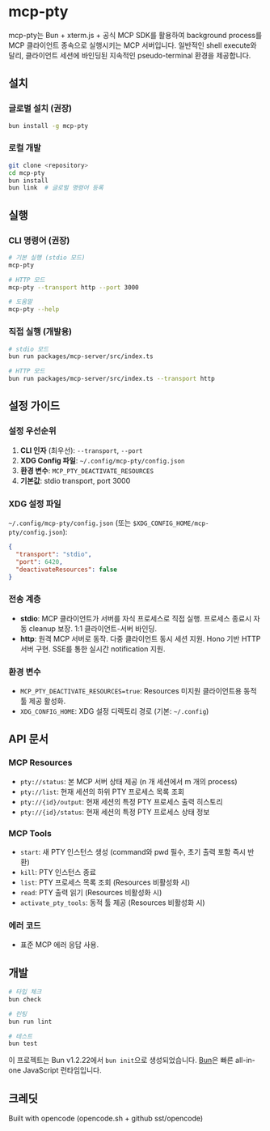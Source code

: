 # mcp-pty

mcp-pty는 Bun + xterm.js + 공식 MCP SDK를 활용하여 background process를 MCP 클라이언트 종속으로 실행시키는 MCP 서버입니다. 일반적인 shell execute와 달리, 클라이언트 세션에 바인딩된 지속적인 pseudo-terminal 환경을 제공합니다.

## 설치

### 글로벌 설치 (권장)

```bash
bun install -g mcp-pty
```

### 로컬 개발

```bash
git clone <repository>
cd mcp-pty
bun install
bun link  # 글로벌 명령어 등록
```

## 실행

### CLI 명령어 (권장)

```bash
# 기본 실행 (stdio 모드)
mcp-pty

# HTTP 모드
mcp-pty --transport http --port 3000

# 도움말
mcp-pty --help
```

### 직접 실행 (개발용)

```bash
# stdio 모드
bun run packages/mcp-server/src/index.ts

# HTTP 모드
bun run packages/mcp-server/src/index.ts --transport http
```

## 설정 가이드

### 설정 우선순위

1. **CLI 인자** (최우선): `--transport`, `--port`
2. **XDG Config 파일**: `~/.config/mcp-pty/config.json`
3. **환경 변수**: `MCP_PTY_DEACTIVATE_RESOURCES`
4. **기본값**: stdio transport, port 3000

### XDG 설정 파일

`~/.config/mcp-pty/config.json` (또는 `$XDG_CONFIG_HOME/mcp-pty/config.json`):

```json
{
  "transport": "stdio",
  "port": 6420,
  "deactivateResources": false
}
```

### 전송 계층

- **stdio**: MCP 클라이언트가 서버를 자식 프로세스로 직접 실행. 프로세스 종료시 자동 cleanup 보장. 1:1 클라이언트-서버 바인딩.
- **http**: 원격 MCP 서버로 동작. 다중 클라이언트 동시 세션 지원. Hono 기반 HTTP 서버 구현. SSE를 통한 실시간 notification 지원.

### 환경 변수

- `MCP_PTY_DEACTIVATE_RESOURCES=true`: Resources 미지원 클라이언트용 동적 툴 제공 활성화.
- `XDG_CONFIG_HOME`: XDG 설정 디렉토리 경로 (기본: `~/.config`)

## API 문서

### MCP Resources

- `pty://status`: 본 MCP 서버 상태 제공 (n 개 세션에서 m 개의 process)
- `pty://list`: 현재 세션의 하위 PTY 프로세스 목록 조회
- `pty://{id}/output`: 현재 세션의 특정 PTY 프로세스 출력 히스토리
- `pty://{id}/status`: 현재 세션의 특정 PTY 프로세스 상태 정보

### MCP Tools

- `start`: 새 PTY 인스턴스 생성 (command와 pwd 필수, 초기 출력 포함 즉시 반환)
- `kill`: PTY 인스턴스 종료
- `list`: PTY 프로세스 목록 조회 (Resources 비활성화 시)
- `read`: PTY 출력 읽기 (Resources 비활성화 시)
- `activate_pty_tools`: 동적 툴 제공 (Resources 비활성화 시)

### 에러 코드

- 표준 MCP 에러 응답 사용.

## 개발

```bash
# 타입 체크
bun check

# 린팅
bun run lint

# 테스트
bun test
```

이 프로젝트는 Bun v1.2.22에서 `bun init`으로 생성되었습니다. [Bun](https://bun.com)은 빠른 all-in-one JavaScript 런타임입니다.

## 크레딧

Built with opencode (opencode.sh + github sst/opencode)
